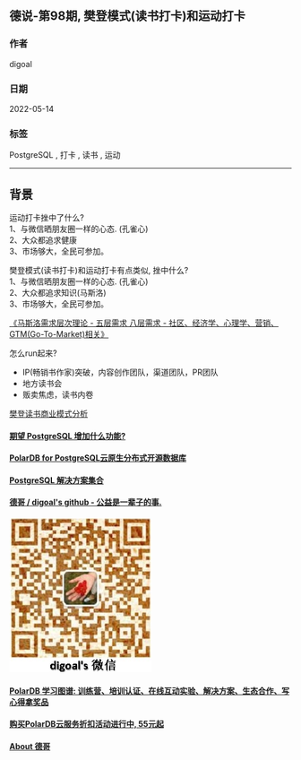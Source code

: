 ## 德说-第98期, 樊登模式(读书打卡)和运动打卡     
                                           
### 作者                                                
digoal                                                                    
                                                                    
### 日期                                                                    
2022-05-14                                                                   
                                                                    
### 标签                                                                 
PostgreSQL , 打卡 , 读书 , 运动                                   
                                                                  
----                                                                  
                                                                  
## 背景            
  
运动打卡挫中了什么?      
1、与微信晒朋友圈一样的心态. (孔雀心)    
2、大众都追求健康    
3、市场够大，全民可参加。        
  
樊登模式(读书打卡)和运动打卡有点类似, 挫中什么?    
1、与微信晒朋友圈一样的心态. (孔雀心)    
2、大众都追求知识(马斯洛)     
3、市场够大，全民可参加。        
  
[《马斯洛需求层次理论 - 五层需求 八层需求 - 社区、经济学、心理学、营销、GTM(Go-To-Market)相关》](../202103/20210310_01.md)    
          
怎么run起来?   
- IP(畅销书作家)突破，内容创作团队，渠道团队，PR团队           
- 地方读书会          
- 贩卖焦虑，读书内卷   
  
[樊登读书商业模式分析](20220514_05_doc_001.pptx)
    
  
#### [期望 PostgreSQL 增加什么功能?](https://github.com/digoal/blog/issues/76 "269ac3d1c492e938c0191101c7238216")
  
  
#### [PolarDB for PostgreSQL云原生分布式开源数据库](https://github.com/ApsaraDB/PolarDB-for-PostgreSQL "57258f76c37864c6e6d23383d05714ea")
  
  
#### [PostgreSQL 解决方案集合](https://yq.aliyun.com/topic/118 "40cff096e9ed7122c512b35d8561d9c8")
  
  
#### [德哥 / digoal's github - 公益是一辈子的事.](https://github.com/digoal/blog/blob/master/README.md "22709685feb7cab07d30f30387f0a9ae")
  
  
![digoal's wechat](../pic/digoal_weixin.jpg "f7ad92eeba24523fd47a6e1a0e691b59")
  
  
#### [PolarDB 学习图谱: 训练营、培训认证、在线互动实验、解决方案、生态合作、写心得拿奖品](https://www.aliyun.com/database/openpolardb/activity "8642f60e04ed0c814bf9cb9677976bd4")
  
  
#### [购买PolarDB云服务折扣活动进行中, 55元起](https://www.aliyun.com/activity/new/polardb-yunparter?userCode=bsb3t4al "e0495c413bedacabb75ff1e880be465a")
  
  
#### [About 德哥](https://github.com/digoal/blog/blob/master/me/readme.md "a37735981e7704886ffd590565582dd0")
  
